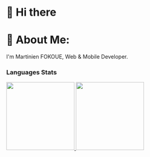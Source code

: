 # 👋 Hi there
# 💫 About Me:
I'm Martinien FOKOUE, Web & Mobile Developer.<br>

### Languages Stats
<a href="https://github.com/king-martinien">
<img height="180em" src="https://github-readme-stats-git-masterrstaa-rickstaa.vercel.app/api?username=king-martinien&show_icons=true&theme=midnight-purple&include_all_commits=true&count_private=true"/> <img height="180em" src="https://github-readme-stats-git-masterrstaa-rickstaa.vercel.app/api/top-langs/?username=king-martinien&layout=compact&langs_count=7&theme=midnight-purple"/></a>
